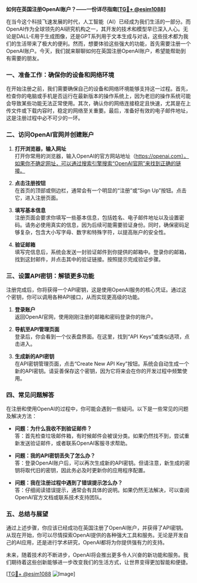 **如何在英国注册OpenAI账户？——一份详尽指南[[TG💪+ @esim1088](https://t.me/s/esim1088)]**

在当今这个科技飞速发展的时代，人工智能（AI）已经成为我们生活的一部分。而OpenAI作为全球领先的AI研究机构之一，其开发的技术和模型早已深入人心。无论是DALL-E用于生成图像，还是GPT系列用于文本生成与对话，这些技术都为我们的生活带来了极大的便利。然而，想要体验这些强大的功能，首先需要注册一个OpenAI账户。今天，我们就来聊聊如何在英国注册OpenAI账户，希望能帮助到有需要的朋友。

### 一、准备工作：确保你的设备和网络环境

在开始注册之前，我们需要确保自己的设备和网络环境能够支持这一过程。首先，检查你的电脑或手机是否运行在最新版本的操作系统上，因为老旧的操作系统可能会导致某些功能无法正常使用。其次，确认你的网络连接稳定且快速，尤其是在上传文件或下载内容时，稳定的网络至关重要。最后，准备好有效的电子邮件地址，这是注册过程中必不可少的一环。

### 二、访问OpenAI官网并创建账户

1. **打开浏览器，输入网址**  
   打开你常用的浏览器，输入OpenAI的官方网站地址（https://openai.com）。如果你不确定网址，可以通过搜索引擎搜索“OpenAI官网”来找到正确的链接。

2. **点击注册按钮**  
   在首页的顶部或侧边栏，通常会有一个明显的“注册”或“Sign Up”按钮。点击它，进入注册页面。

3. **填写基本信息**  
   注册页面会要求你填写一些基本信息，包括姓名、电子邮件地址以及设置密码。请务必使用真实的信息，因为后续可能需要验证身份。同时，确保密码足够复杂，包含大小写字母、数字和特殊字符，以提高账户的安全性。

4. **验证邮箱**  
   填写完信息后，系统会发送一封验证邮件到你提供的邮箱中。登录你的邮箱，找到这封邮件，并点击其中的验证链接。按照提示完成验证步骤。

### 三、设置API密钥：解锁更多功能

注册完成后，你将获得一个API密钥，这是使用OpenAI服务的核心凭证。通过这个密钥，你可以调用各种API接口，从而实现更高级的功能。

1. **登录账户**  
   返回OpenAI官网，使用刚刚注册的邮箱和密码登录你的账户。

2. **导航至API管理页面**  
   登录后，你会看到一个仪表盘界面。在这里，找到“API Keys”或类似选项，点击进入。

3. **生成新的API密钥**  
   在API密钥管理页面，点击“Create New API Key”按钮。系统会自动生成一个新的API密钥。请妥善保存这个密钥，因为它将来会在你的开发过程中频繁使用。

### 四、常见问题解答

在注册和使用OpenAI的过程中，你可能会遇到一些疑问。以下是一些常见的问题及解决方法：

- **问题：为什么我收不到验证邮件？**  
  答：首先检查垃圾邮件箱，有时候邮件会被误分类。如果仍然找不到，尝试重新发送验证邮件，或者联系OpenAI客服寻求帮助。

- **问题：我的API密钥丢失了怎么办？**  
  答：登录OpenAI账户后，可以再次生成新的API密钥。但请注意，新生成的密钥将取代旧的密钥，因此务必及时更新你的应用程序配置。

- **问题：我在注册过程中遇到了错误提示怎么办？**  
  答：仔细阅读错误提示，通常会有具体的说明。如果仍然无法解决，可以查阅OpenAI官方文档或联系技术支持团队。

### 五、总结与展望

通过上述步骤，你应该已经成功在英国注册了OpenAI账户，并获得了API密钥。从现在开始，你可以尽情探索OpenAI提供的各种强大工具和服务。无论是开发自己的AI应用，还是进行学术研究，OpenAI都将为你提供强有力的支持。

未来，随着技术的不断进步，OpenAI将会推出更多令人兴奋的新功能和服务。我们期待着这些创新能够进一步改变我们的生活方式，让世界变得更加智能和便捷。

[[TG💪+ @esim1088](https://t.me/s/esim1088) ![Image](https://i.postimg.cc/4NQfJmqS/Snipaste-2025-05-13-00-14-12.png)]